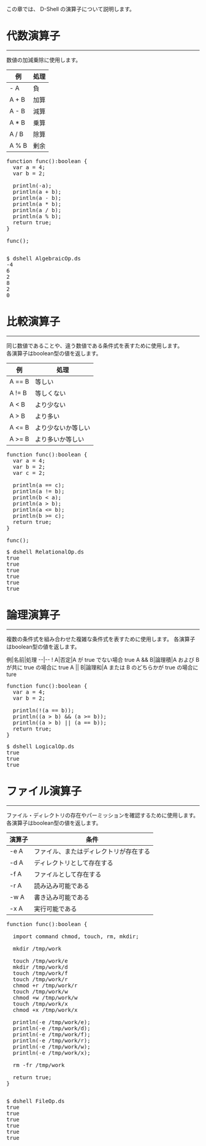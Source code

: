 この章では、 D-Shell の演算子について説明します。  

# 代数演算子
***
数値の加減乗除に使用します。

例|処理
--|--
- A|負
A + B|加算
A - B|減算
A * B|乗算
A / B|除算
A % B|剰余

<pre class="nums:true toolbar:1 plain:true lang:scala highlight:0 decode:true " title="サンプル:  AlgebraicOp.ds" >
function func():boolean {
  var a = 4;
  var b = 2;

  println(-a);
  println(a + b);
  println(a - b);
  println(a * b);
  println(a / b);
  println(a % b);
  return true;
}

func();

</pre>

<pre class="toolbar:1" title="実行例">
$ dshell AlgebraicOp.ds
-4
6
2
8
2
0
</pre>

# 比較演算子
***
同じ数値であることや、違う数値である条件式を表すために使用します。  
各演算子はboolean型の値を返します。  

例|処理
--|--
A == B|等しい
A != B|等しくない
A < B|より少ない
A > B|より多い
A <= B|より少ないか等しい
A >= B|より多いか等しい

<pre class="nums:true toolbar:1 plain:true lang:scala highlight:0 decode:true " title="サンプル:  RelationalOp.ds" >
function func():boolean {
  var a = 4;
  var b = 2;
  var c = 2;

  println(a == c);
  println(a != b);
  println(b < a);
  println(a > b);
  println(a <= b);
  println(b >= c);
  return true;
}

func();
</pre>

<pre class="toolbar:1" title="実行例">
$ dshell RelationalOp.ds
true
true
true
true
true
true
</pre>


# 論理演算子
***
複数の条件式を組み合わせた複雑な条件式を表すために使用します。 
各演算子はboolean型の値を返します。  

例|名前|処理
--|--
! A|否定|A が true でない場合 true
A && B|論理積|A および B が共に true の場合に true
A || B|論理和|A または B のどちらかが true の場合に ture

<pre class="nums:true toolbar:1 plain:true lang:scala highlight:0 decode:true " title="サンプル: LogicalOp.ds" >
function func():boolean {
  var a = 4;
  var b = 2;

  println(!(a == b));
  println((a > b) && (a >= b));
  println((a > b) || (a == b));
  return true;
}
</pre>

<pre class="toolbar:1" title="実行例">
$ dshell LogicalOp.ds
true
true
true
</pre>


# ファイル演算子
***
ファイル・ディレクトリの存在やパーミッションを確認するために使用します。  
各演算子はboolean型の値を返します。  

演算子|条件
---|---
-e A|ファイル、またはディレクトリが存在する
-d A|ディレクトリとして存在する
-f A|ファイルとして存在する
-r A|読み込み可能である
-w A|書き込み可能である
-x A|実行可能である

<pre class="nums:true toolbar:1 plain:true lang:scala highlight:0 decode:true " title="サンプル:  FileOp.ds" >
function func():boolean {

  import command chmod, touch, rm, mkdir;

  mkdir /tmp/work

  touch /tmp/work/e
  mkdir /tmp/work/d
  touch /tmp/work/f
  touch /tmp/work/r
  chmod +r /tmp/work/r
  touch /tmp/work/w
  chmod +w /tmp/work/w
  touch /tmp/work/x
  chmod +x /tmp/work/x

  println(-e /tmp/work/e);
  println(-e /tmp/work/d);
  println(-e /tmp/work/f);
  println(-e /tmp/work/r);
  println(-e /tmp/work/w);
  println(-e /tmp/work/x);

  rm -fr /tmp/work

  return true;
}

</pre>

<pre class="toolbar:1" title="実行例">
$ dshell FileOp.ds
true
true
true
true
true
true
</pre>
